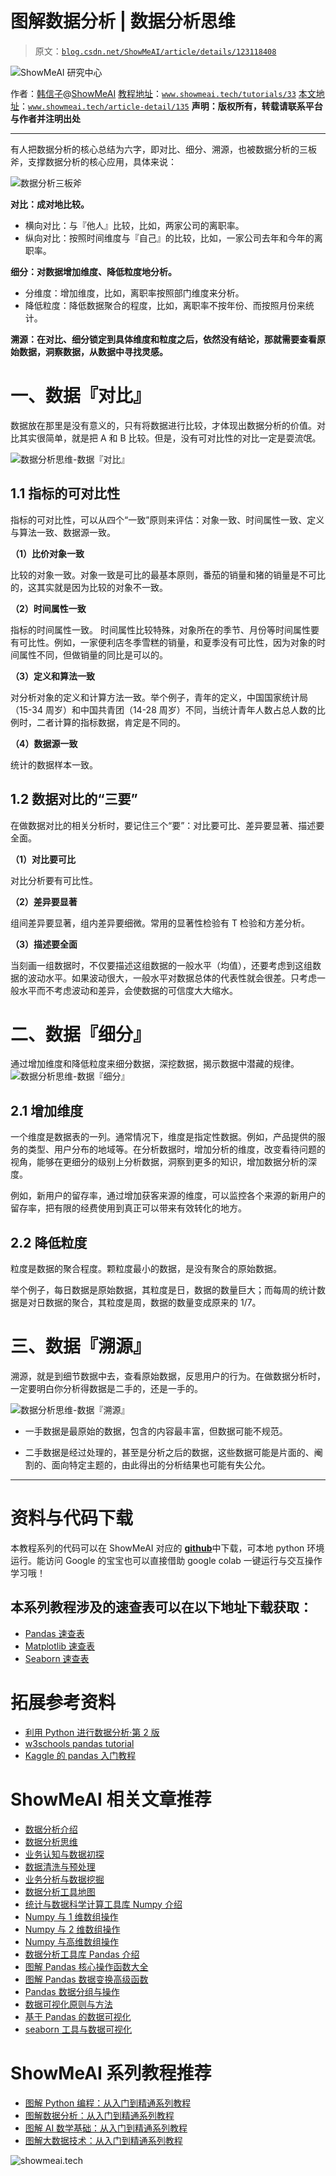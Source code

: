 # 图解数据分析 | 数据分析思维

> 原文：[`blog.csdn.net/ShowMeAI/article/details/123118408`](https://blog.csdn.net/ShowMeAI/article/details/123118408)

![ShowMeAI 研究中心](img/0298f75e10743c2cf60269121dcfde30.png)

作者：[韩信子](https://github.com/HanXinzi-AI)@[ShowMeAI](http://www.showmeai.tech/)
[教程地址](http://www.showmeai.tech/tutorials/33)：[`www.showmeai.tech/tutorials/33`](http://www.showmeai.tech/tutorials/33)
[本文地址](http://www.showmeai.tech/article-detail/135)：[`www.showmeai.tech/article-detail/135`](http://www.showmeai.tech/article-detail/135)
**声明：版权所有，转载请联系平台与作者并注明出处**

* * *

有人把数据分析的核心总结为六字，即对比、细分、溯源，也被数据分析的三板斧，支撑数据分析的核心应用，具体来说：

![数据分析三板斧](img/4e5b22fcccefb72eb7bcba3e236b75ea.png)

**对比：成对地比较。**

*   横向对比：与『他人』比较，比如，两家公司的离职率。
*   纵向对比：按照时间维度与『自己』的比较，比如，一家公司去年和今年的离职率。

**细分：对数据增加维度、降低粒度地分析。**

*   分维度：增加维度，比如，离职率按照部门维度来分析。
*   降低粒度：降低数据聚合的程度，比如，离职率不按年份、而按照月份来统计。

**溯源：在对比、细分锁定到具体维度和粒度之后，依然没有结论，那就需要查看原始数据，洞察数据，从数据中寻找灵感。**

# 一、数据『对比』

数据放在那里是没有意义的，只有将数据进行比较，才体现出数据分析的价值。对比其实很简单，就是把 A 和 B 比较。但是，没有可对比性的对比一定是耍流氓。

![数据分析思维-数据『对比』](img/f83b40265fefece3dd734d7777b12b8a.png)

## 1.1 指标的可对比性

指标的可对比性，可以从四个“一致”原则来评估：对象一致、时间属性一致、定义与算法一致、数据源一致。

**（1）比价对象一致**

比较的对象一致。对象一致是可比的最基本原则，番茄的销量和猪的销量是不可比的，这其实就是因为比较的对象不一致。

**（2）时间属性一致**

指标的时间属性一致。 时间属性比较特殊，对象所在的季节、月份等时间属性要有可比性。例如，一家便利店冬季雪糕的销量，和夏季没有可比性，因为对象的时间属性不同，但做销量的同比是可以的。

**（3）定义和算法一致**

对分析对象的定义和计算方法一致。举个例子，青年的定义，中国国家统计局（15-34 周岁）和中国共青团（14-28 周岁）不同，当统计青年人数占总人数的比例时，二者计算的指标数据，肯定是不同的。

**（4）数据源一致**

统计的数据样本一致。

## 1.2 数据对比的“三要”

在做数据对比的相关分析时，要记住三个“要”：对比要可比、差异要显著、描述要全面。

**（1）对比要可比**

对比分析要有可比性。

**（2）差异要显著**

组间差异要显著，组内差异要细微。常用的显著性检验有 T 检验和方差分析。

**（3）描述要全面**

当刻画一组数据时，不仅要描述这组数据的一般水平（均值），还要考虑到这组数据的波动水平。如果波动很大，一般水平对数据总体的代表性就会很差。只考虑一般水平而不考虑波动和差异，会使数据的可信度大大缩水。

# 二、数据『细分』

通过增加维度和降低粒度来细分数据，深挖数据，揭示数据中潜藏的规律。
![数据分析思维-数据『细分』](img/cff19b0c09d94a3fd518db04de015513.png)

## 2.1 增加维度

一个维度是数据表的一列。通常情况下，维度是指定性数据。例如，产品提供的服务的类型、用户分布的地域等。在分析数据时，增加分析的维度，改变看待问题的视角，能够在更细分的级别上分析数据，洞察到更多的知识，增加数据分析的深度。

例如，新用户的留存率，通过增加获客来源的维度，可以监控各个来源的新用户的留存率，把有限的经费使用到真正可以带来有效转化的地方。

## 2.2 降低粒度

粒度是数据的聚合程度。颗粒度最小的数据，是没有聚合的原始数据。

举个例子，每日数据是原始数据，其粒度是日，数据的数量巨大；而每周的统计数据是对日数据的聚合，其粒度是周，数据的数量变成原来的 1/7。

# 三、数据『溯源』

溯源，就是到细节数据中去，查看原始数据，反思用户的行为。在做数据分析时，一定要明白你分析得数据是二手的，还是一手的。

![数据分析思维-数据『溯源』](img/ca40a339f14d602480a598724a847237.png)

*   一手数据是最原始的数据，包含的内容最丰富，但数据可能不规范。

*   二手数据是经过处理的，甚至是分析之后的数据，这些数据可能是片面的、阉割的、面向特定主题的，由此得出的分析结果也可能有失公允。

* * *

# 资料与代码下载

本教程系列的代码可以在 ShowMeAI 对应的 [**github**](https://github.com/ShowMeAI-Hub/)中下载，可本地 python 环境运行。能访问 Google 的宝宝也可以直接借助 google colab 一键运行与交互操作学习哦！

## 本系列教程涉及的速查表可以在以下地址下载获取：

*   [Pandas 速查表](https://github.com/ShowMeAI-Hub/awesome-AI-cheatsheets/tree/main/Pandas)
*   [Matplotlib 速查表](https://github.com/ShowMeAI-Hub/awesome-AI-cheatsheets/tree/main/Matplotlib)
*   [Seaborn 速查表](https://github.com/ShowMeAI-Hub/awesome-AI-cheatsheets/tree/main/Seaborn)

# 拓展参考资料

*   [利用 Python 进行数据分析·第 2 版](https://www.jianshu.com/p/04d180d90a3f)
*   [w3schools pandas tutorial](https://www.w3schools.com/python/pandas/default.asp)
*   [Kaggle 的 pandas 入门教程](https://www.kaggle.com/learn/pandas)

# ShowMeAI 相关文章推荐

*   [数据分析介绍](http://www.showmeai.tech/article-detail/133)
*   [数据分析思维](http://www.showmeai.tech/article-detail/135)
*   [业务认知与数据初探](http://www.showmeai.tech/article-detail/137)
*   [数据清洗与预处理](http://www.showmeai.tech/article-detail/138)
*   [业务分析与数据挖掘](http://www.showmeai.tech/article-detail/139)
*   [数据分析工具地图](http://www.showmeai.tech/article-detail/140)
*   [统计与数据科学计算工具库 Numpy 介绍](http://www.showmeai.tech/article-detail/141)
*   [Numpy 与 1 维数组操作](http://www.showmeai.tech/article-detail/142)
*   [Numpy 与 2 维数组操作](http://www.showmeai.tech/article-detail/143)
*   [Numpy 与高维数组操作](http://www.showmeai.tech/article-detail/144)
*   [数据分析工具库 Pandas 介绍](http://www.showmeai.tech/article-detail/145)
*   [图解 Pandas 核心操作函数大全](http://www.showmeai.tech/article-detail/146)
*   [图解 Pandas 数据变换高级函数](http://www.showmeai.tech/article-detail/147)
*   [Pandas 数据分组与操作](http://www.showmeai.tech/article-detail/148)
*   [数据可视化原则与方法](http://www.showmeai.tech/article-detail/149)
*   [基于 Pandas 的数据可视化](http://www.showmeai.tech/article-detail/150)
*   [seaborn 工具与数据可视化](http://www.showmeai.tech/article-detail/151)

# ShowMeAI 系列教程推荐

*   [图解 Python 编程：从入门到精通系列教程](http://www.showmeai.tech/tutorials/56)
*   [图解数据分析：从入门到精通系列教程](http://www.showmeai.tech/tutorials/33)
*   [图解 AI 数学基础：从入门到精通系列教程](http://showmeai.tech/tutorials/83)
*   [图解大数据技术：从入门到精通系列教程](http://www.showmeai.tech/tutorials/84)

![showmeai.tech](img/687cd6ceed43320a9f48415aea0fd391.png)